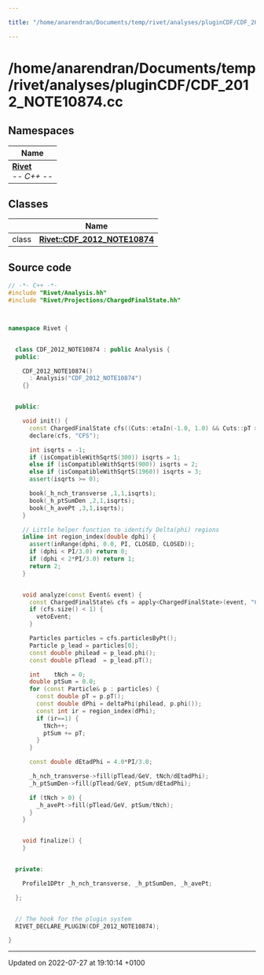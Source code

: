 ```yaml
---

title: "/home/anarendran/Documents/temp/rivet/analyses/pluginCDF/CDF_2012_NOTE10874.cc"

---
```


# /home/anarendran/Documents/temp/rivet/analyses/pluginCDF/CDF_2012_NOTE10874.cc



## Namespaces

| Name           |
| -------------- |
| **[Rivet](http://example.org/namespaces/namespacerivet/)** <br>-*- C++ -*-  |

## Classes

|                | Name           |
| -------------- | -------------- |
| class | **[Rivet::CDF_2012_NOTE10874](http://example.org/classes/classrivet_1_1cdf__2012__note10874/)**  |




## Source code

```cpp
// -*- C++ -*-
#include "Rivet/Analysis.hh"
#include "Rivet/Projections/ChargedFinalState.hh"



namespace Rivet {


  class CDF_2012_NOTE10874 : public Analysis {
  public:

    CDF_2012_NOTE10874()
      : Analysis("CDF_2012_NOTE10874")
    {}


  public:

    void init() {
      const ChargedFinalState cfs((Cuts::etaIn(-1.0, 1.0) && Cuts::pT >=  0.5*GeV));
      declare(cfs, "CFS");

      int isqrts = -1;
      if (isCompatibleWithSqrtS(300)) isqrts = 1;
      else if (isCompatibleWithSqrtS(900)) isqrts = 2;
      else if (isCompatibleWithSqrtS(1960)) isqrts = 3;
      assert(isqrts >= 0);

      book(_h_nch_transverse ,1,1,isqrts);
      book(_h_ptSumDen ,2,1,isqrts);
      book(_h_avePt ,3,1,isqrts);
    }

    // Little helper function to identify Delta(phi) regions
    inline int region_index(double dphi) {
      assert(inRange(dphi, 0.0, PI, CLOSED, CLOSED));
      if (dphi < PI/3.0) return 0;
      if (dphi < 2*PI/3.0) return 1;
      return 2;
    }


    void analyze(const Event& event) {
      const ChargedFinalState& cfs = apply<ChargedFinalState>(event, "CFS");
      if (cfs.size() < 1) {
        vetoEvent;
      }

      Particles particles = cfs.particlesByPt();
      Particle p_lead = particles[0];
      const double philead = p_lead.phi();
      const double pTlead  = p_lead.pT();

      int    tNch = 0;
      double ptSum = 0.0;
      for (const Particle& p : particles) {
        const double pT = p.pT();
        const double dPhi = deltaPhi(philead, p.phi());
        const int ir = region_index(dPhi);
        if (ir==1) {
          tNch++;
          ptSum += pT;
        }
      }

      const double dEtadPhi = 4.0*PI/3.0;

      _h_nch_transverse->fill(pTlead/GeV, tNch/dEtadPhi);
      _h_ptSumDen->fill(pTlead/GeV, ptSum/dEtadPhi);

      if (tNch > 0) {
        _h_avePt->fill(pTlead/GeV, ptSum/tNch);
      }
    }


    void finalize() {
    }


  private:

    Profile1DPtr _h_nch_transverse, _h_ptSumDen, _h_avePt;

  };


  // The hook for the plugin system
  RIVET_DECLARE_PLUGIN(CDF_2012_NOTE10874);

}
```


-------------------------------

Updated on 2022-07-27 at 19:10:14 +0100
